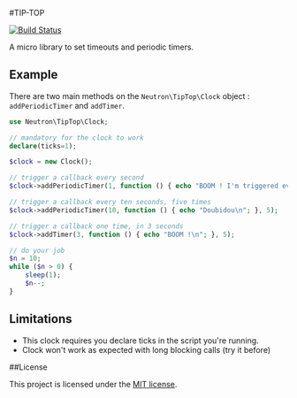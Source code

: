 #TIP-TOP

[![Build Status](https://secure.travis-ci.org/romainneutron/Tip-Top.png?branch=master)](https://travis-ci.org/romainneutron/Tip-Top)

A micro library to set timeouts and periodic timers.

## Example

There are two main methods on the `Neutron\TipTop\Clock` object :
`addPeriodicTimer` and `addTimer`.

```php
use Neutron\TipTop\Clock;

// mandatory for the clock to work
declare(ticks=1);

$clock = new Clock();

// trigger a callback every second
$clock->addPeriodicTimer(1, function () { echo "BOOM ! I'm triggered every second !\n"; });

// trigger a callback every ten seconds, five times
$clock->addPeriodicTimer(10, function () { echo "Doubidou\n"; }, 5);

// trigger a callback one time, in 3 seconds
$clock->addTimer(3, function () { echo "BOOM !\n"; }, 5);

// do your job
$n = 10;
while ($n > 0) {
    sleep(1);
    $n--;
}
```

## Limitations

- This clock requires you declare ticks in the script you're running.
- Clock won't work as expected with long blocking calls (try it before)

##License

This project is licensed under the [MIT license](http://opensource.org/licenses/MIT).

